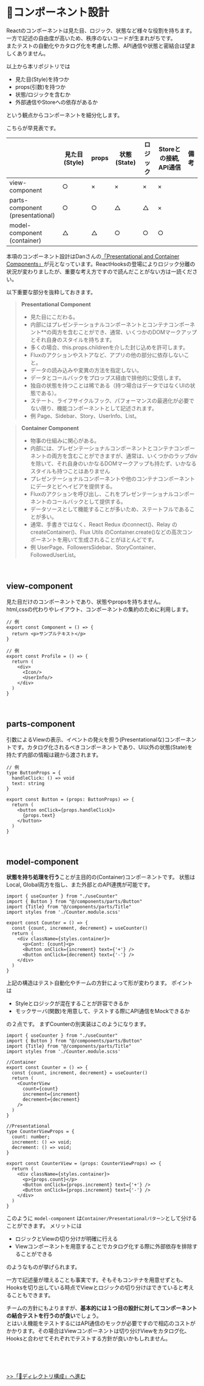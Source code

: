 # 🧩コンポーネント設計
Reactのコンポーネントは見た目、ロジック、状態など様々な役割を持ちます。一方で記述の自由度が高いため、秩序のないコードが生まれがちです。  
またテストの自動化やカタログ化を考慮した際、API通信や状態と密結合は望ましくありません。

以上から本リポジトリでは
* 見た目(Style)を持つか
* props(引数)を持つか
* 状態/ロジックを含むか
* 外部通信やStoreへの依存があるか
  
という観点からコンポーネントを細分化します。

こちらが早見表です。

|                                     | 見た目(Style) | props | 状態(State) | ロジック | Storeとの接続, API通信 | 備考 |
| ----------------------------------- | ---------- | ----- | --------- | ---- | ---------------- | -------- |
| view-component                      | ○          | ×     | ×         | ×    | ×                | |
| parts-component<br>(presentational) | ○          | ○     | △         | △    | ×                |          |
| model-component<br>(container)      | △          | △     | ○         | ○    | ○                |  |

本項のコンポーネント設計はDanさんの[「Presentational and Container Components」](https://medium.com/@dan_abramov/smart-and-dumb-components-7ca2f9a7c7d0)が元となっています。ReactHooksの登場によりロジック分離の状況が変わりましたが、重要な考え方ですので読んだことがない方は一読ください。

以下重要な部分を抜粋しておきます。

> **Presentational Component**
> - 見た目にこだわる。
> - 内部にはプレゼンテーショナルコンポーネントとコンテナコンポーネント**の両方を含むことができ、通常、いくつかのDOMマークアップとそれ自身のスタイルを持ちます。
> - 多くの場合、this.props.childrenを介した封じ込めを許可します。
> - Fluxのアクションやストアなど、アプリの他の部分に依存しないこと。
> - データの読み込みや変異の方法を指定しない。
> - データとコールバックをプロップス経由で排他的に受信します。
> - 独自の状態を持つことは稀である（持つ場合はデータではなくUIの状態である）。
> - ステート、ライフサイクルフック、パフォーマンスの最適化が必要でない限り、機能コンポーネントとして記述されます。
> - 例 Page、Sidebar、Story、UserInfo、List。

> **Container Component**
> - 物事の仕組みに関心がある。
> - 内部には、プレゼンテーショナルコンポーネントとコンテナコンポーネントの両方を含むことができますが、通常は、いくつかのラップdivを除いて、それ自身のいかなるDOMマークアップも持たず、いかなるスタイルも持つことはありません
> - プレゼンテーショナルコンポーネントや他のコンテナコンポーネントにデータとビヘイビアを提供する。
> - Fluxのアクションを呼び出し、これをプレゼンテーショナルコンポーネントのコールバックとして提供する。
> - データソースとして機能することが多いため、ステートフルであることが多い。
> - 通常、手書きではなく、React Redux のconnect()、Relay のcreateContainer()、Flux Utils のContainer.create()などの高次コンポーネントを用いて生成されることがほとんどです。
> - 例 UserPage、FollowersSidebar、StoryContainer、FollowedUserList。

<br>

## view-component
見た目だけのコンポーネントであり、状態やpropsを持ちません。   
html,cssの代わりやレイアウト、コンポーネントの集約のために利用します。
```tsx
// 例
export const Component = () => {
  return <p>サンプルテキスト</p>
}
```

```tsx
// 例
export const Profile = () => {
  return (
    <div>
      <Icon/>
      <UserInfo/>
    </div>
  )
}
```
<br>

## parts-component
引数によるViewの表示、イベントの発火を担う(Presentationalな)コンポーネントです。カタログ化されるべきコンポーネントであり、UI以外の状態(State)を持たず内部の情報は親から渡されます。
```tsx
// 例
type ButtonProps = {
  handleClick: () => void
  text: string
}

export const Button = (props: ButtonProps) => {
  return (
    <button onClick={props.handleClick}>
      {props.text}
    </button>
  )
}

```
<br>

## model-component
**状態を持ち処理を行う**ことが主目的の(Container)コンポーネントです。
状態はLocal, Global両方を指し、また外部とのAPI連携が可能です。

```tsx
import { useCounter } from "./useCounter"
import { Button } from "@/components/parts/Button"
import {Title} from "@/components/parts/Title"
import styles from './Counter.module.scss'

export const Counter = () => {
  const {count, increment, decrement} = useCounter()
  return (
    <div className={styles.container}>
      <p>Cont: {count}<p>
      <Button onClick={increment} text={'+'} />
      <Button onClick={decrement} text={'-'} />
    </div>
  )
}
```
上記の構造はテスト自動化やチームの方針によって形が変わります。
ポイントは
- Styleとロジックが混在することが許容できるか
- モックサーバ(関数)を用意して、テストする際にAPI通信をMockできるか

の２点です。
まずCounterの別実装はこのようになります。

```tsx
import { useCounter } from "./useCounter"
import { Button } from "@/components/parts/Button"
import {Title} from "@/components/parts/Title"
import styles from './Counter.module.scss'

//Container
export const Counter = () => {
  const {count, increment, decrement} = useCounter()
  return (
    <CounterView 
      count={count}
      increment={increment}
      decrement={decrement}
    />
  )
}

//Presentational
type CounterViewProps = {
  count: number;
  increment: () => void;
  decrement: () => void;
}

export const CounterView = (props: CounterViewProps) => {
  return (
    <div className={styles.container}>
      <p>{props.count}</p>
      <Button onClick={props.increment} text={'+'} />
      <Button onClick={props.increment} text={'-'} />
    </div>
  )
}

```
このように `model-component` は`Container/Presentationalパターン`として分けることができます。
メリットには
- ロジックとViewの切り分けが明確に行える
- Viewコンポーネントを用意することでカタログ化する際に外部依存を排除することができる

のようなものが挙げられます。

一方で記述量が増えることも事実です。そもそもコンテナを用意せずとも、Hooksを切り出している時点でViewとロジックの切り分けはできていると考えることもできます。

チームの方針にもよりますが、**基本的には１つ目の設計に対してコンポーネントの結合テストを行うのが良い**でしょう。  
とはいえ機能をテストするにはAPI通信のモックが必要ですので相応のコストがかかります。その場合はViewコンポーネントは切り分けViewをカタログ化、Hooksと合わせてそれぞれでテストする方針が良いかもしれません。



<br>
<br>
<br>

[>>「📁ディレクトリ構成」へ進む](./directory-structure.md)
